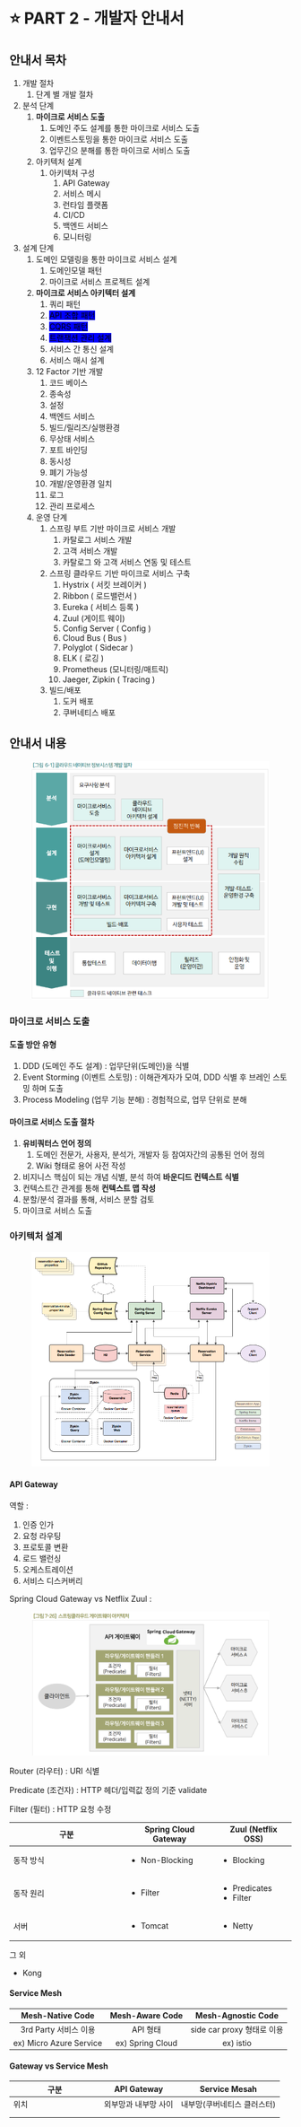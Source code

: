 # ⭐ PART 2 - 개발자 안내서

## 안내서 목차

1. 개발 절차
   1. 단계 별 개발 절차
2. 분석 단계
   1. **마이크로 서비스 도출**
      1. 도메인 주도 설계를 통한 마이크로 서비스 도출&#x20;
      2. 이벤트스토밍을 통한 마이크로 서비스 도출
      3. 업무긴으 분해를 통한 마이크로 서비스 도출
   2. 아키텍처 설계
      1. 아키텍처 구성
         1. API Gateway
         2. 서비스 메시
         3. 런타임 플랫폼
         4. CI/CD
         5. 백엔드 서비스
         6. 모니터링
3. 설계 단계
   1. 도메인 모델링을 통한 마이크로 서비스 설계
      1. 도메인모델 패턴
      2. 마이크로 서비스 프로젝트 설계
   2. **마이크로 서비스 아키텍터 설계**
      1. 쿼리 패턴
      2. <mark style="background-color:blue;">API 조합 패턴</mark>
      3. <mark style="background-color:blue;">CQRS 패턴</mark>
      4. <mark style="background-color:blue;">트랜잭션 관리 설계</mark>
      5. 서비스 간 통신 설계
      6. 서비스 매시 설계
   3. 12 Factor 기반 개발
      1. 코드 베이스
      2. 종속성
      3. 설정
      4. 백엔드 서비스
      5. 빌드/릴리즈/실행환경
      6. 무상태 서비스
      7. 포트 바인딩
      8. 동시성
      9. 폐기 가능성
      10. 개발/운영환경 일치
      11. 로그
      12. 관리 프로세스
   4. 운영 단계
      1. 스프링 부트 기반 마이크로 서비스 개발
         1. 카탈로그 서비스 개발
         2. 고객 서비스 개발
         3. 카탈로그 와 고객 서비스 연동 및 테스트
      2. 스프링 클라우드 기반 마이크로 서비스 구축
         1. Hystrix ( 서킷 브레이커 )
         2. Ribbon ( 로드밸런서 )
         3. Eureka ( 서비스 등록 )
         4. Zuul (게이트 웨이)
         5. Config Server ( Config )
         6. Cloud Bus ( Bus )
         7. Polyglot ( Sidecar )
         8. ELK ( 로깅 )
         9. Prometheus (모니터링/매트릭)
         10. Jaeger, Zipkin ( Tracing )
      3. 빌드/배포
         1. 도커 배포
         2. 쿠버네티스 배포

## 안내서 내용&#x20;

<figure><img src="../../../../.gitbook/assets/image (3) (1) (1) (1).png" alt=""><figcaption></figcaption></figure>

### 마이크로 서비스 도출

#### 도출 방안 유형

1. DDD (도메인 주도 설계) : 업무단위(도메인)을 식별
2. Event Storming (이벤트 스토밍) : 이해관계자가 모여, DDD 식별 후 브레인  스토밍 하며 도출
3. Process Modeling (업무 기능 분해) : 경험적으로, 업무 단위로 분해

#### 마이크로 서비스 도출 절차

1. **유비쿼터스 언어 정의**
   1. 도메인 전문가, 사용자, 분석가, 개발자 등 참여자간의 공통된 언어 정의
   2. Wiki 형태로 용어 사전 작성
2. 비지니스 핵심이 되는 개념 식별, 분석 하여 **바운디드 컨텍스트 식별**
3. 컨텍스트간 관계를 통해 **컨텍스트 맵 작성**
4. 분할/분석 결과를 통해, 서비스 분할 검토
5. 마이크로 서비스 도출

### 아키텍처 설계

<figure><img src="../../../../.gitbook/assets/image (2) (1) (1) (1) (1) (1).png" alt=""><figcaption></figcaption></figure>

#### API Gateway

역할 :&#x20;

1. 인증 인가
2. 요청 라우팅
3. 프로토콜 변환
4. 로드 밸런싱
5. 오케스트레이션
6. 서비스 디스커버리

Spring Cloud Gateway vs Netflix Zuul :&#x20;

<figure><img src="../../../../.gitbook/assets/image (1) (1) (1) (1) (1) (1) (1) (1).png" alt=""><figcaption></figcaption></figure>

Router (라우터) : URI 식별

Predicate (조건자) : HTTP 헤더/입력값 정의 기준 validate

Filter (필터) : HTTP 요청 수정

<table><thead><tr><th width="190">구분</th><th>Spring Cloud Gateway</th><th>Zuul (Netflix OSS)</th></tr></thead><tbody><tr><td>동작 방식</td><td><ul><li>Non-Blocking</li></ul></td><td><ul><li>Blocking</li></ul></td></tr><tr><td>동작 원리</td><td><ul><li>Filter</li></ul></td><td><ul><li>Predicates</li><li>Filter</li></ul></td></tr><tr><td>서버</td><td><ul><li>Tomcat</li></ul></td><td><ul><li>Netty</li></ul></td></tr></tbody></table>

그 외&#x20;

* Kong

#### Service Mesh

|     Mesh-Native Code    |  Mesh-Aware Code |   Mesh-Agnostic Code  |
| :---------------------: | :--------------: | :-------------------: |
|     3rd Party 서비스 이용    |      API 형태      | side car proxy 형태로 이용 |
| ex) Micro Azure Service | ex) Spring Cloud |       ex) istio       |

#### Gateway vs Service Mesh

<table><thead><tr><th width="148">구분</th><th>API Gateway</th><th>Service Mesah</th></tr></thead><tbody><tr><td>위치</td><td>외부망과 내부망 사이</td><td>내부망(쿠버네티스 클러스터)</td></tr><tr><td></td><td></td><td></td></tr><tr><td></td><td></td><td></td></tr></tbody></table>
